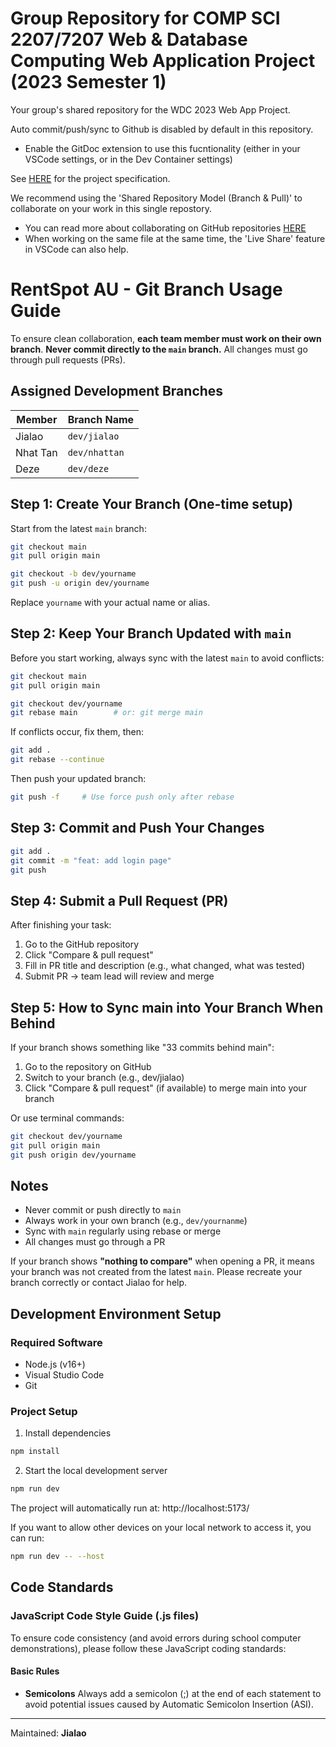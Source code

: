 # Group Repository for COMP SCI 2207/7207 Web & Database Computing Web Application Project (2023 Semester 1)

Your group's shared repository for the WDC 2023 Web App Project.

Auto commit/push/sync to Github is disabled by default in this repository.
- Enable the GitDoc extension to use this fucntionality (either in your VSCode settings, or in the Dev Container settings)

See [HERE](https://myuni.adelaide.edu.au/courses/85266/pages/2023-web-application-group-project-specification) for the project specification.

We recommend using the 'Shared Repository Model (Branch & Pull)' to collaborate on your work in this single repostory.
- You can read more about collaborating on GitHub repositories [HERE](https://docs.github.com/en/pull-requests/collaborating-with-pull-requests)
- When working on the same file at the same time, the 'Live Share' feature in VSCode can also help.

# RentSpot AU - Git Branch Usage Guide

To ensure clean collaboration, **each team member must work on their own branch**.
**Never commit directly to the `main` branch.** All changes must go through pull requests (PRs).

## Assigned Development Branches

| Member     | Branch Name     |
|------------|-----------------|
| Jialao     | `dev/jialao`    |
| Nhat Tan   | `dev/nhattan`   |
| Deze       | `dev/deze`      |

## Step 1: Create Your Branch (One-time setup)

Start from the latest `main` branch:

```bash
git checkout main
git pull origin main

git checkout -b dev/yourname
git push -u origin dev/yourname
```

Replace `yourname` with your actual name or alias.

## Step 2: Keep Your Branch Updated with `main`

Before you start working, always sync with the latest `main` to avoid conflicts:

```bash
git checkout main
git pull origin main

git checkout dev/yourname
git rebase main        # or: git merge main
```

If conflicts occur, fix them, then:

```bash
git add .
git rebase --continue
```

Then push your updated branch:

```bash
git push -f     # Use force push only after rebase
```

## Step 3: Commit and Push Your Changes

```bash
git add .
git commit -m "feat: add login page"
git push
```

## Step 4: Submit a Pull Request (PR)

After finishing your task:

1. Go to the GitHub repository
2. Click "Compare & pull request"
3. Fill in PR title and description (e.g., what changed, what was tested)
4. Submit PR → team lead will review and merge

## Step 5: How to Sync main into Your Branch When Behind

If your branch shows something like "33 commits behind main":

1. Go to the repository on GitHub
2. Switch to your branch (e.g., dev/jialao)
3. Click "Compare & pull request" (if available) to merge main into your branch

Or use terminal commands:
```bash
git checkout dev/yourname
git pull origin main
git push origin dev/yourname
```

## Notes

- Never commit or push directly to `main`
- Always work in your own branch (e.g., `dev/yournanme`)
- Sync with `main` regularly using rebase or merge
- All changes must go through a PR

If your branch shows **"nothing to compare"** when opening a PR, it means your branch was not created from the latest `main`. Please recreate your branch correctly or contact Jialao for help.

## Development Environment Setup

### Required Software
- Node.js (v16+)
- Visual Studio Code
- Git

### Project Setup

1. Install dependencies
```bash
npm install
```

2. Start the local development server
```bash
npm run dev
```
The project will automatically run at:
http://localhost:5173/

If you want to allow other devices on your local network to access it, you can run:
```bash
npm run dev -- --host
```

## Code Standards

### JavaScript Code Style Guide (.js files)

To ensure code consistency (and avoid errors during school computer demonstrations), please follow these JavaScript coding standards:

#### Basic Rules

- **Semicolons**
  Always add a semicolon (;) at the end of each statement to avoid potential issues caused by Automatic Semicolon Insertion (ASI).

---

Maintained: **Jialao**
